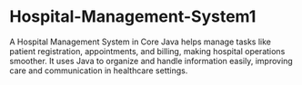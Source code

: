 # Hospital-Management-System1
A Hospital Management System in Core Java helps manage tasks like patient registration,   appointments, and billing, making hospital operations smoother. It uses Java to organize and handle  information easily, improving care and communication in healthcare settings.
